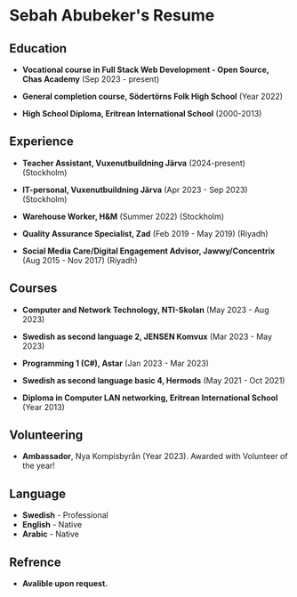 Sebah Abubeker's Resume
======

Education
---------
- **Vocational course in Full Stack Web Development - Open Source, Chas Academy** (Sep 2023 - present)

- **General completion course, Södertörns Folk High School** (Year 2022)

- **High School Diploma, Eritrean International School** (2000-2013)

Experience
---------
- **Teacher Assistant, Vuxenutbuildning Järva** (2024-present) (Stockholm)

- **IT-personal, Vuxenutbuildning Järva** (Apr 2023 - Sep 2023) (Stockholm)

- **Warehouse Worker, H&M** (Summer 2022) (Stockholm)

- **Quality Assurance Specialist, Zad** (Feb 2019 - May 2019) (Riyadh)

- **Social Media Care/Digital Engagement Advisor, Jawwy/Concentrix** (Aug 2015 - Nov 2017) (Riyadh)

Courses
--------
- **Computer and Network Technology, NTI-Skolan** (May 2023 - Aug 2023)

- **Swedish as second language 2, JENSEN Komvux** (Mar 2023 - May 2023)

- **Programming 1 (C#), Astar** (Jan 2023 - Mar 2023)

- **Swedish as second language basic 4, Hermods** (May 2021 - Oct 2021)

- **Diploma in Computer LAN networking, Eritrean International School** (Year 2013)

Volunteering
------
- **Ambassador**, Nya Kompisbyrån (Year 2023). Awarded with Volunteer of the year!

Language 
------
- **Swedish** - Professional
- **English** - Native
- **Arabic** - Native

Refrence
------
- **Avalible upon request.**
